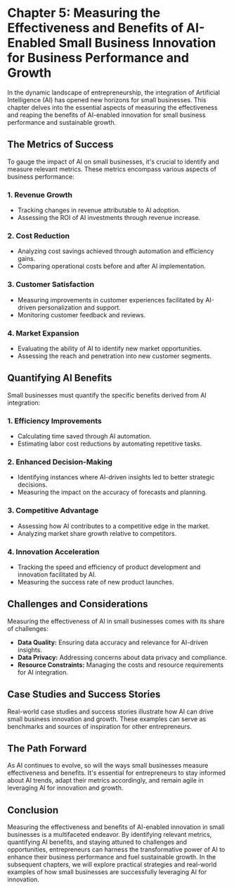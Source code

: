 Chapter 5: Measuring the Effectiveness and Benefits of AI-Enabled Small Business Innovation for Business Performance and Growth
===============================================================================================================================

In the dynamic landscape of entrepreneurship, the integration of Artificial Intelligence (AI) has opened new horizons for small businesses. This chapter delves into the essential aspects of measuring the effectiveness and reaping the benefits of AI-enabled innovation for small business performance and sustainable growth.

The Metrics of Success
----------------------

To gauge the impact of AI on small businesses, it's crucial to identify and measure relevant metrics. These metrics encompass various aspects of business performance:

### 1. **Revenue Growth**

* Tracking changes in revenue attributable to AI adoption.
* Assessing the ROI of AI investments through revenue increase.

### 2. **Cost Reduction**

* Analyzing cost savings achieved through automation and efficiency gains.
* Comparing operational costs before and after AI implementation.

### 3. **Customer Satisfaction**

* Measuring improvements in customer experiences facilitated by AI-driven personalization and support.
* Monitoring customer feedback and reviews.

### 4. **Market Expansion**

* Evaluating the ability of AI to identify new market opportunities.
* Assessing the reach and penetration into new customer segments.

Quantifying AI Benefits
-----------------------

Small businesses must quantify the specific benefits derived from AI integration:

### 1. **Efficiency Improvements**

* Calculating time saved through AI automation.
* Estimating labor cost reductions by automating repetitive tasks.

### 2. **Enhanced Decision-Making**

* Identifying instances where AI-driven insights led to better strategic decisions.
* Measuring the impact on the accuracy of forecasts and planning.

### 3. **Competitive Advantage**

* Assessing how AI contributes to a competitive edge in the market.
* Analyzing market share growth relative to competitors.

### 4. **Innovation Acceleration**

* Tracking the speed and efficiency of product development and innovation facilitated by AI.
* Measuring the success rate of new product launches.

Challenges and Considerations
-----------------------------

Measuring the effectiveness of AI in small businesses comes with its share of challenges:

* **Data Quality:** Ensuring data accuracy and relevance for AI-driven insights.
* **Data Privacy:** Addressing concerns about data privacy and compliance.
* **Resource Constraints:** Managing the costs and resource requirements for AI integration.

Case Studies and Success Stories
--------------------------------

Real-world case studies and success stories illustrate how AI can drive small business innovation and growth. These examples can serve as benchmarks and sources of inspiration for other entrepreneurs.

The Path Forward
----------------

As AI continues to evolve, so will the ways small businesses measure effectiveness and benefits. It's essential for entrepreneurs to stay informed about AI trends, adapt their metrics accordingly, and remain agile in leveraging AI for innovation and growth.

Conclusion
----------

Measuring the effectiveness and benefits of AI-enabled innovation in small businesses is a multifaceted endeavor. By identifying relevant metrics, quantifying AI benefits, and staying attuned to challenges and opportunities, entrepreneurs can harness the transformative power of AI to enhance their business performance and fuel sustainable growth. In the subsequent chapters, we will explore practical strategies and real-world examples of how small businesses are successfully leveraging AI for innovation.
